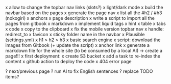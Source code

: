 x allow to change the topbar nav links (slots?)
x light/dark mode
x build the navbar based on the pages
x generate the page nav
  x list all the #h2 / #h3 (nokogiri)
  x anchors
x page description
x write a script to import all the pages from gitbook
x markdown
  x implement liquid tags
    x hint
    x table
    x tabs
    x code
      x copy to the clipboard
x fix the mobile version topbar nav
x handle: redirect_to
x favicon
x sticky folder name in the navbar
x Plausible (settings.yml)
x h1 > h2 > h3
x basic search engine
x script: download the images from Gitbook (+ update the script)
x anchor link
x generate a markdown file for the whole site (to be consumed by a local AI) -> create a page!!!
x first deployment:
  x create S3 bucket
  x add a task to re-index the content
  x github action to deploy the code
x 404 error page

? next/previous page
? run AI to fix English sentences
? replace TODO items?
